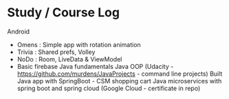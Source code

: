 # Study / Course Log

Android 
 - Omens : Simple app with rotation animation
 - Trivia : Shared prefs, Volley
 - NoDo : Room, LiveData & ViewModel
 - Basic firebase
Java fundamentals
Java OOP (Udacity - https://github.com/murdens/JavaProjects - command line projects)
Built Java app with SpringBoot - CSM shopping cart
Java microservices with spring boot and spring cloud (Google Cloud - certificate in repo)
